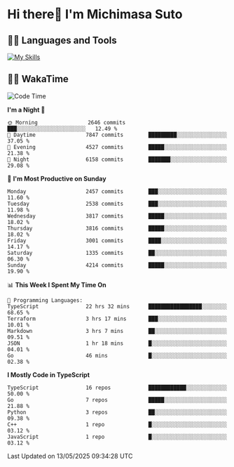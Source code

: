 # Hi there👋 I'm Michimasa Suto

## 🧑‍💻 Languages and Tools
[![My Skills](https://skillicons.dev/icons?i=ts,nextjs,react,go,python,aws)](https://skillicons.dev)

<!--
**Suto-Michimasa/Suto-Michimasa** is a ✨ _special_ ✨ repository because its `README.md` (this file) appears on your GitHub profile.

Here are some ideas to get you started:

- 🔭 I’m currently working on ...
- 🌱 I’m currently learning ...
- 👯 I’m looking to collaborate on ...
- 🤔 I’m looking for help with ...
- 💬 Ask me about ...
- 📫 How to reach me: ...
- 😄 Pronouns: ...
- ⚡ Fun fact: ...
-->
<!--
## 💎 Github Stats

<div>
  <img height="170" align="left" src="https://github-readme-stats.vercel.app/api?username=Suto-michimasa&count_private=true&show_icons=true&theme=dark" />
  <img height="170" src="https://github-readme-stats.vercel.app/api/top-langs/?username=Suto-michimasa&langs_count=8&layout=compact&theme=dark" />
</div>
-->
<!-- ## 🏆 GitHub Profile Trophy

<img width="800" src="https://github-profile-trophy.vercel.app/?username=Suto-michimasa&theme=onedark&no-frame=true"/>
 -->

## 🧑‍💻 WakaTime
<!--START_SECTION:waka-->
![Code Time](http://img.shields.io/badge/Code%20Time-806%20hrs%2049%20mins-blue)

**I'm a Night 🦉** 

```text
🌞 Morning                2646 commits        ███░░░░░░░░░░░░░░░░░░░░░░   12.49 % 
🌆 Daytime                7847 commits        █████████░░░░░░░░░░░░░░░░   37.05 % 
🌃 Evening                4527 commits        █████░░░░░░░░░░░░░░░░░░░░   21.38 % 
🌙 Night                  6158 commits        ███████░░░░░░░░░░░░░░░░░░   29.08 % 
```
📅 **I'm Most Productive on Sunday** 

```text
Monday                   2457 commits        ███░░░░░░░░░░░░░░░░░░░░░░   11.60 % 
Tuesday                  2538 commits        ███░░░░░░░░░░░░░░░░░░░░░░   11.98 % 
Wednesday                3817 commits        █████░░░░░░░░░░░░░░░░░░░░   18.02 % 
Thursday                 3816 commits        █████░░░░░░░░░░░░░░░░░░░░   18.02 % 
Friday                   3001 commits        ████░░░░░░░░░░░░░░░░░░░░░   14.17 % 
Saturday                 1335 commits        ██░░░░░░░░░░░░░░░░░░░░░░░   06.30 % 
Sunday                   4214 commits        █████░░░░░░░░░░░░░░░░░░░░   19.90 % 
```


📊 **This Week I Spent My Time On** 

```text
💬 Programming Languages: 
TypeScript               22 hrs 32 mins      █████████████████░░░░░░░░   68.65 % 
Terraform                3 hrs 17 mins       ███░░░░░░░░░░░░░░░░░░░░░░   10.01 % 
Markdown                 3 hrs 7 mins        ██░░░░░░░░░░░░░░░░░░░░░░░   09.51 % 
JSON                     1 hr 18 mins        █░░░░░░░░░░░░░░░░░░░░░░░░   04.01 % 
Go                       46 mins             █░░░░░░░░░░░░░░░░░░░░░░░░   02.38 % 
```

**I Mostly Code in TypeScript** 

```text
TypeScript               16 repos            ████████████░░░░░░░░░░░░░   50.00 % 
Go                       7 repos             █████░░░░░░░░░░░░░░░░░░░░   21.88 % 
Python                   3 repos             ██░░░░░░░░░░░░░░░░░░░░░░░   09.38 % 
C++                      1 repo              █░░░░░░░░░░░░░░░░░░░░░░░░   03.12 % 
JavaScript               1 repo              █░░░░░░░░░░░░░░░░░░░░░░░░   03.12 % 
```




 Last Updated on 13/05/2025 09:34:28 UTC
<!--END_SECTION:waka-->
